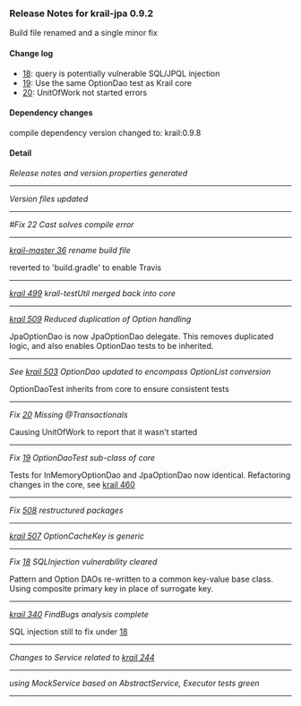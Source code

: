 ### Release Notes for krail-jpa 0.9.2

Build file renamed and a single minor fix

#### Change log

-   [18](https://github.com/davidsowerby/krail-jpa/issues/18):  query is potentially vulnerable SQL/JPQL injection
-   [19](https://github.com/davidsowerby/krail-jpa/issues/19): Use the same OptionDao test as Krail core
-   [20](https://github.com/davidsowerby/krail-jpa/issues/20): UnitOfWork not started errors


#### Dependency changes

   compile dependency version changed to: krail:0.9.8

#### Detail

*Release notes and version.properties generated*


---
*Version files updated*


---
*#Fix 22 Cast solves compile error*


---
*[krail-master 36](https://github.com/davidsowerby/krail-master/issues/36) rename build file*

reverted to 'build.gradle' to enable Travis


---
*[krail 499](https://github.com/davidsowerby/krail/issues/499) krail-testUtil merged back into core*


---
*[krail 509](https://github.com/davidsowerby/krail/issues/509) Reduced duplication of Option handling*

JpaOptionDao is now JpaOptionDao delegate.  This removes duplicated logic, and also enables OptionDao tests to be inherited.


---
*See [krail 503](https://github.com/davidsowerby/krail/issues/503) OptionDao updated to encompass OptionList conversion*

OptionDaoTest inherits from core to ensure consistent tests


---
*Fix [20](https://github.com/davidsowerby/krail-jpa/issues/20) Missing @Transactionals*

Causing UnitOfWork to report that it wasn't started


---
*Fix [19](https://github.com/davidsowerby/krail-jpa/issues/19) OptionDaoTest sub-class of core*

Tests for InMemoryOptionDao and JpaOptionDao now identical.
Refactoring changes in the core, see [krail 460](https://github.com/davidsowerby/krail/issues/460)


---
*Fix [508](https://github.com/davidsowerby/krail-jpa/issues/508) restructured packages*


---
*[krail 507](https://github.com/davidsowerby/krail/issues/507) OptionCacheKey is generic*


---
*Fix [18](https://github.com/davidsowerby/krail-jpa/issues/18) SQLInjection vulnerability cleared*

Pattern and Option DAOs re-written to a common key-value base class.  Using composite primary key in place of surrogate key.


---
*[krail 340](https://github.com/davidsowerby/krail/issues/340) FindBugs analysis complete*

SQL injection still to fix under [18](https://github.com/davidsowerby/krail-jpa/issues/18)


---
*Changes to Service related to [krail 244](https://github.com/davidsowerby/krail/issues/244)*


---
*using MockService based on AbstractService, Executor tests green*


---
